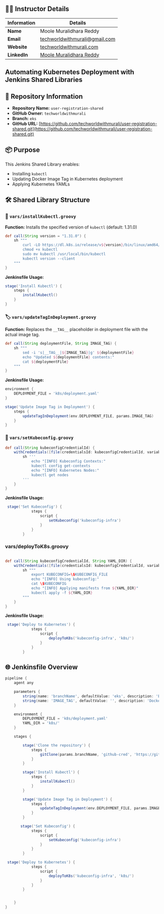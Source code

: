 ## 👨‍🏫 Instructor Details

| Information  | Details                                                                        |
| ------------ | ------------------------------------------------------------------------------ |
| **Name**     | Moole Muralidhara Reddy                                                        |
| **Email**    | [techworldwithmurali@gmail.com](mailto:techworldwithmurali@gmail.com)          |
| **Website**  | [techworldwithmurali.com](https://www.techworldwithmurali.com)                 |
| **LinkedIn** | [Moole Muralidhara Reddy](https://www.linkedin.com/in/moole-muralidhara-reddy) |

## **Automating Kubernetes Deployment with Jenkins Shared Libraries** 

## 📁 Repository Information

* **Repository Name:** `user-registration-shared`
* **GitHub Owner:** `techworldwithmurali`
* **Branch:** `eks`
* **GitHub URL:** [https://github.com/techworldwithmurali/user-registration-shared.git](https://github.com/techworldwithmurali/user-registration-shared.git)

## 📦 Purpose

This Jenkins Shared Library enables:

* Installing `kubectl`
* Updating Docker Image Tag in Kubernetes deployment
* Applying Kubernetes YAMLs

## 🛠️ Shared Library Structure

### 🔧 `vars/installKubectl.groovy`

**Function:** Installs the specified version of `kubectl` (default: 1.31.0)

```groovy
def call(String version = "1.31.0") {
    sh """
        curl -LO https://dl.k8s.io/release/v${version}/bin/linux/amd64/kubectl
        chmod +x kubectl
        sudo mv kubectl /usr/local/bin/kubectl
        kubectl version --client
    """
}
```

**Jenkinsfile Usage:**

```groovy
stage('Install Kubectl') {
    steps {
        installKubectl()
    }
}
```

### 🏷️ `vars/updateTagInDeployment.groovy`

**Function:** Replaces the `__TAG__` placeholder in deployment file with the actual image tag.

```groovy
def call(String deploymentFile, String IMAGE_TAG) {
    sh """
        sed -i 's|__TAG__|${IMAGE_TAG}|g' ${deploymentFile}
        echo "Updated ${deploymentFile} contents:"
        cat ${deploymentFile}
    """
}
```

**Jenkinsfile Usage:**

```groovy
environment {
    DEPLOYMENT_FILE = 'k8s/deployment.yaml'
}

stage('Update Image Tag in Deployment') {
    steps {
        updateTagInDeployment(env.DEPLOYMENT_FILE, params.IMAGE_TAG)
    }
}
```

### 📜 `vars/setKubeconfig.groovy`

```groovy
def call(String kubeconfigCredentialId) {
    withCredentials([file(credentialsId: kubeconfigCredentialId, variable: 'KUBECONFIG')]) {
        sh '''
            echo "[INFO] Kubeconfig Contexts:"
            kubectl config get-contexts
            echo "[INFO] Kubernetes Nodes:"
            kubectl get nodes
        '''
    }
}

```

**Jenkinsfile Usage:**

```groovy
 stage('Set Kubeconfig') {
            steps {
                script {
                    setKubeconfig('kubeconfig-infra')
                }
            }
        }
```

### vars/deployToK8s.groovy
```groovy

def call(String kubeconfigCredentialId, String YAML_DIR) {
    withCredentials([file(credentialsId: kubeconfigCredentialId, variable: 'KUBECONFIG_FILE')]) {
        sh """
            export KUBECONFIG=\$KUBECONFIG_FILE
            echo "[INFO] Using kubeconfig:"
            cat \$KUBECONFIG
            echo "[INFO] Applying manifests from ${YAML_DIR}"
            kubectl apply -f ${YAML_DIR}
        """
    }
}

```
**Jenkinsfile Usage:**
```groovy
 stage('Deploy to Kubernetes') {
            steps {
                script {
                    deployToK8s('kubeconfig-infra', 'k8s/')
                }
            }
        }

```

## 🌐 Jenkinsfile Overview

```groovy
pipeline {
    agent any

    parameters {
        string(name: 'branchName', defaultValue: 'eks', description: 'Branch name to clone')
        string(name: 'IMAGE_TAG', defaultValue: '', description: 'Docker image tag to update in the deployment YAML')
    }

    environment {
        DEPLOYMENT_FILE = 'k8s/deployment.yaml'
        YAML_DIR = 'k8s/'
    }

    stages {

        stage('Clone the repository') {
            steps {
                gitClone(params.branchName, 'github-cred', 'https://github.com/techworldwithmurali/user-registration-shared.git')
            }
        }

        stage('Install Kubectl') {
            steps {
                installKubectl()
            }
        }

        stage('Update Image Tag in Deployment') {
            steps {
                updateTagInDeployment(env.DEPLOYMENT_FILE, params.IMAGE_TAG)
            }
        }

       stage('Set Kubeconfig') {
            steps {
                script {
                    setKubeconfig('kubeconfig-infra')
                }
            }
        }

 stage('Deploy to Kubernetes') {
            steps {
                script {
                    deployToK8s('kubeconfig-infra', 'k8s/')
                }
            }
        }


    }
}
```

